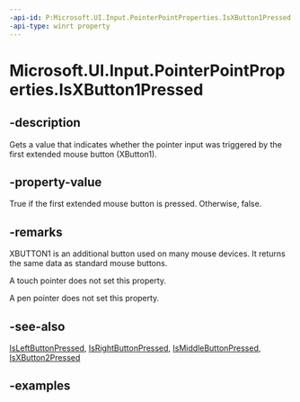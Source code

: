 ```yaml
---
-api-id: P:Microsoft.UI.Input.PointerPointProperties.IsXButton1Pressed
-api-type: winrt property
---
```


# Microsoft.UI.Input.PointerPointProperties.IsXButton1Pressed

<!--
public bool IsXButton1Pressed { get; }
-->

## -description

Gets a value that indicates whether the pointer input was triggered by the first extended mouse button (XButton1).

## -property-value

True if the first extended mouse button is pressed. Otherwise, false.

## -remarks

XBUTTON1 is an additional button used on many mouse devices. It returns the same data as standard mouse buttons.

A touch pointer does not set this property.

A pen pointer does not set this property.

## -see-also

[IsLeftButtonPressed](pointerpointproperties_isleftbuttonpressed.md), [IsRightButtonPressed](pointerpointproperties_isrightbuttonpressed.md), [IsMiddleButtonPressed](pointerpointproperties_ismiddlebuttonpressed.md), [IsXButton2Pressed](pointerpointproperties_isxbutton2pressed.md)

## -examples
